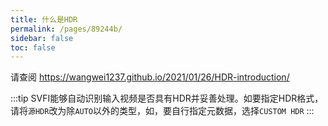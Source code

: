 ```yaml
---
title: 什么是HDR
permalink: /pages/89244b/
sidebar: false
toc: false
---
```


请查阅 <https://wangwei1237.github.io/2021/01/26/HDR-introduction/>

:::tip
SVFI能够自动识别输入视频是否具有HDR并妥善处理。如要指定HDR格式，请将`源HDR`改为除`AUTO`以外的类型，如，要自行指定元数据，选择`CUSTOM HDR`
:::
